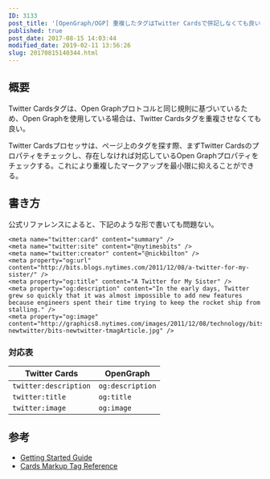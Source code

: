```yaml
---
ID: 3133
post_title: '[OpenGraph/OGP] 重複したタグはTwitter Cardsで併記しなくても良い'
published: true
post_date: 2017-08-15 14:03:44
modified_date: 2019-02-11 13:56:26
slug: 20170815140344.html
---
```

<h2>概要</h2>

Twitter Cardsタグは、Open Graphプロトコルと同じ規則に基づいているため、Open Graphを使用している場合は、Twitter Cardsタグを重複させなくても良い。

Twitter Cardsプロセッサは、ページ上のタグを探す際、まずTwitter Cardsのプロパティをチェックし、存在しなければ対応しているOpen Graphプロパティをチェックする。これにより重複したマークアップを最小限に抑えることができる。

<!--more-->

<h2>書き方</h2>

公式リファレンスによると、下記のような形で書いても問題ない。

<pre><code class="language-html">&lt;meta name="twitter:card" content="summary" /&gt;
&lt;meta name="twitter:site" content="@nytimesbits" /&gt;
&lt;meta name="twitter:creator" content="@nickbilton" /&gt;
&lt;meta property="og:url" content="http://bits.blogs.nytimes.com/2011/12/08/a-twitter-for-my-sister/" /&gt;
&lt;meta property="og:title" content="A Twitter for My Sister" /&gt;
&lt;meta property="og:description" content="In the early days, Twitter grew so quickly that it was almost impossible to add new features because engineers spent their time trying to keep the rocket ship from stalling." /&gt;
&lt;meta property="og:image" content="http://graphics8.nytimes.com/images/2011/12/08/technology/bits-newtwitter/bits-newtwitter-tmagArticle.jpg" /&gt;
</code></pre>

<h3>対応表</h3>

<table>
<thead>
<tr>
  <th>Twitter Cards</th>
  <th>OpenGraph</th>
</tr>
</thead>
<tbody>
<tr>
  <td><code>twitter:description</code></td>
  <td><code>og:description</code></td>
</tr>
<tr>
  <td><code>twitter:title</code></td>
  <td><code>og:title</code></td>
</tr>
<tr>
  <td><code>twitter:image</code></td>
  <td><code>og:image</code></td>
</tr>
</tbody>
</table>

<h2>参考</h2>

<ul>
<li><a href="https://dev.twitter.com/cards/getting-started#opengraph">Getting Started Guide</a></li>
<li><a href="https://dev.twitter.com/cards/markup.html">Cards Markup Tag Reference</a></li>
</ul>